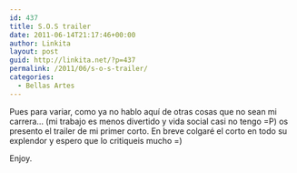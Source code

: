 ```yaml
---
id: 437
title: S.O.S trailer
date: 2011-06-14T21:17:46+00:00
author: Linkita
layout: post
guid: http://linkita.net/?p=437
permalink: /2011/06/s-o-s-trailer/
categories:
  - Bellas Artes
---
```

Pues para variar, como ya no hablo aquí de otras cosas que no sean mi carrera&#8230; (mi trabajo es menos divertido y vida social casi no tengo =P) os presento el trailer de mi primer corto. En breve colgaré el corto en todo su explendor y espero que lo critiqueis mucho =)

Enjoy.